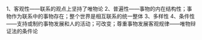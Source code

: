 1、客观性——联系的观点上坚持了唯物论
2、普遍性——事物的内在结构性；事物作为联系中的事物存在；整个世界是相互联系的统一整体
3、多样性
4、条件性——支持或制约事物发展和人的活动；可改变；尊重事物发展客观规律——唯物辩证法的条件论